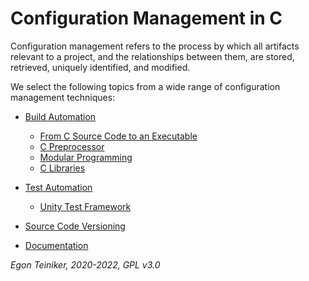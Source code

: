 # Configuration Management in C

Configuration management refers to the process by which all artifacts relevant to a project, and the relationships between them, are stored, retrieved, uniquely identified, and modified.

We select the following topics from a wide range of configuration management techniques:

* [Build Automation](building)
   * [From C Source Code to an Executable](building/c-build-steps)
   * [C Preprocessor](../programming-c/c-advanced/preprocessor)
   * [Modular Programming](../programming-c/c-advanced/modules)
   * [C Libraries](building/string-operations-lib-static)

* [Test Automation](testing)
   * [Unity Test Framework](testing/unit-tests/) 

* [Source Code Versioning](versioning) 

* [Documentation](documentation)

*Egon Teiniker, 2020-2022, GPL v3.0*         
